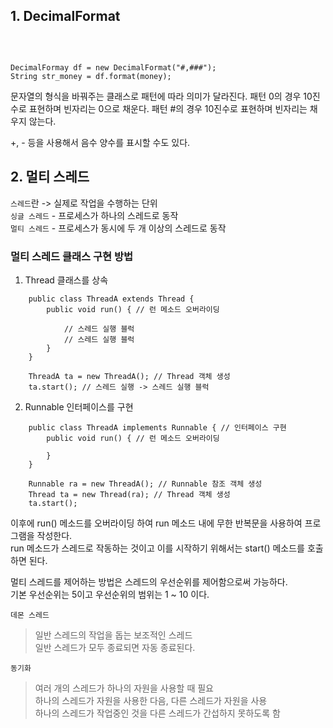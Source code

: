 ## 1. DecimalFormat

</br>

```

DecimalFormay df = new DecimalFormat("#,###");
String str_money = df.format(money);

```

문자열의 형식을 바꿔주는 클래스로 패턴에 따라 의미가 달라진다.
패턴 0의 경우 10진수로 표현하며 빈자리는 0으로 채운다.
패턴 #의 경우 10진수로 표현하며 빈자리는 채우지 않는다.

+, - 등을 사용해서 음수 양수를 표시할 수도 있다.

## 2. 멀티 스레드

```스레드```란 -> 실제로 작업을 수행하는 단위 </br>
```싱글 스레드``` - 프로세스가 하나의 스레드로 동작 </br>
```멀티 스레드``` - 프로세스가 동시에 두 개 이상의 스레드로 동작

### 멀티 스레드 클래스 구현 방법

1. Thread 클래스를 상속

```
    public class ThreadA extends Thread {
        public void run() { // 런 메소드 오버라이딩

            // 스레드 실행 블럭
            // 스레드 실행 블럭
        }
    }

    ThreadA ta = new ThreadA(); // Thread 객체 생성
    ta.start(); // 스레드 실행 -> 스레드 실행 블럭

```

2. Runnable 인터페이스를 구현

```
    public class ThreadA implements Runnable { // 인터페이스 구현
        public void run() { // 런 메소드 오버라이딩

        }
    }

    Runnable ra = new ThreadA(); // Runnable 참조 객체 생성
    Thread ta = new Thread(ra); // Thread 객체 생성
    ta.start();

```

이후에 run() 메소드를 오버라이딩 하여 run 메소드 내에 무한 반복문을 사용하여 프로그램을 작성한다. </br> run 메소드가 스레드로 작동하는 것이고 이를 시작하기 위해서는 start() 메소드를 호출하면 된다.


멀티 스레드를 제어하는 방법은 스레드의 우선순위를 제어함으로써 가능하다.</br>
기본 우선순위는 5이고 우선순위의 범위는 1 ~ 10 이다.

```데몬 스레드``` 
> 일반 스레드의 작업을 돕는 보조적인 스레드 </br>
>일반 스레드가 모두  종료되면 자동 종료된다.


```동기화```
>여러 개의 스레드가 하나의 자원을 사용할 때 필요</br>
하나의 스레드가 자원을 사용한 다음, 다른 스레드가 자원을 사용 </br>
하나의 스레드가 작업중인 것을 다른 스레드가 간섭하지 못하도록 함 


